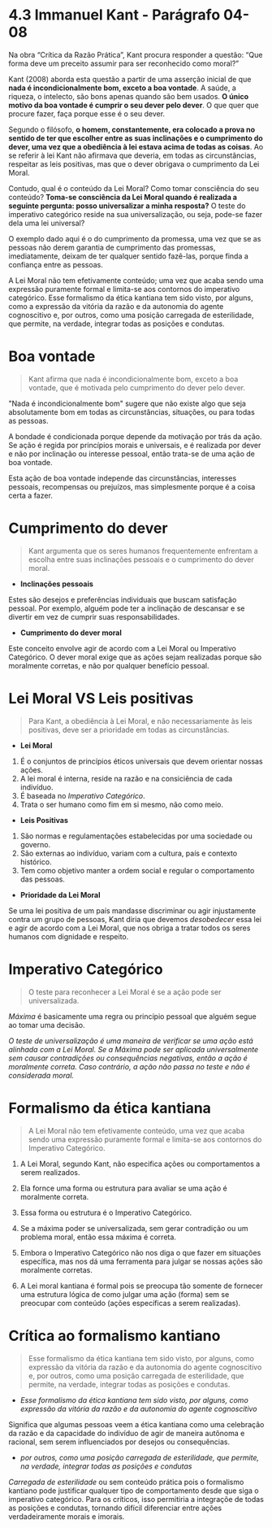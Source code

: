 # 4.3 Immanuel Kant - Parágrafo 04-08

Na obra “Crítica da Razão Prática”, Kant procura responder a questão: “Que forma deve um preceito assumir para ser reconhecido como moral?”

Kant (2008) aborda esta questão a partir de uma asserção inicial de que **nada é incondicionalmente bom, exceto a boa vontade**. A saúde, a riqueza, o intelecto, são bons apenas quando são bem usados. **O único motivo da boa vontade é cumprir o seu dever pelo dever**. O que quer que procure fazer, faça porque esse é o seu dever.

Segundo o filósofo, **o homem, constantemente, era colocado a prova no sentido de ter que escolher entre as suas inclinações e o cumprimento do dever, uma vez que a obediência à lei estava acima de todas as coisas**. Ao se referir à lei Kant não afirmava que deveria, em todas as circunstâncias, respeitar as leis positivas, mas que o dever obrigava o cumprimento da Lei Moral.

Contudo, qual é o conteúdo da Lei Moral? Como tomar consciência do seu conteúdo? **Toma-se consciência da Lei Moral quando é realizada a seguinte pergunta: posso universalizar a minha resposta?** O teste do imperativo categórico reside na sua universalização, ou seja, pode-se fazer dela uma lei universal?

O exemplo dado aqui é o do cumprimento da promessa, uma vez que se as pessoas não derem garantia de cumprimento das promessas, imediatamente, deixam de ter qualquer sentido fazê-las, porque finda a confiança entre as pessoas.

A Lei Moral não tem efetivamente conteúdo; uma vez que acaba sendo uma expressão puramente formal e limita-se aos contornos do imperativo categórico. Esse formalismo da ética kantiana tem sido visto, por alguns, como a expressão da vitória da razão e da autonomia do agente cognoscitivo e, por outros, como uma posição carregada de esterilidade, que permite, na verdade, integrar todas as posições e condutas.

# Boa vontade

> Kant afirma que nada é incondicionalmente bom, exceto a boa vontade, que é motivada pelo cumprimento do dever pelo dever.

"Nada é incondicionalmente bom" sugere que não existe algo que seja absolutamente bom em todas as circunstâncias, situações, ou para todas as pessoas.

A bondade é condicionada porque depende da motivação por trás da ação. Se ação é regida por princípios morais e universais, e é realizada por dever e não por inclinação ou interesse pessoal, então trata-se de uma ação de boa vontade.

Esta ação de boa vontade independe das circunstâncias, interesses pessoais, recompensas ou prejuízos, mas simplesmente porque é a coisa certa a fazer.

# Cumprimento do dever

> Kant argumenta que os seres humanos frequentemente enfrentam a escolha entre suas inclinações pessoais e o cumprimento do dever moral.

- **Inclinações pessoais**

Estes são desejos e preferências individuais que buscam satisfação pessoal. Por exemplo, alguém pode ter a inclinação de descansar e se divertir em vez de cumprir suas responsabilidades.

- **Cumprimento do dever moral**

Este conceito envolve agir de acordo com a Lei Moral ou Imperativo Categórico. O dever moral exige que as ações sejam realizadas porque são moralmente corretas, e não por qualquer benefício pessoal.

# Lei Moral VS Leis positivas

> Para Kant, a obediência à Lei Moral, e não necessariamente às leis positivas, deve ser a prioridade em todas as circunstâncias.

- **Lei Moral**

1. É o conjuntos de princípios éticos universais que devem orientar nossas ações.
2. A lei moral é interna, reside na razão e na consiciência de cada indivíduo.
3. É baseada no *Imperativo Categórico*.
4. Trata o ser humano como fim em si mesmo, não como meio.

- **Leis Positivas**

1. São normas e regulamentações estabelecidas por uma sociedade ou governo.
2. São externas ao indivíduo, variam com a cultura, país e contexto histórico.
3. Tem como objetivo manter a ordem social e regular o comportamento das pessoas.

- **Prioridade da Lei Moral**

Se uma lei positiva de um país mandasse discriminar ou agir injustamente contra um grupo de pessoas, Kant diria que devemos *desobedecer* essa lei e agir de acordo com a Lei Moral, que nos obriga a tratar todos os seres humanos com dignidade e respeito.

# Imperativo Categórico

> O teste para reconhecer a Lei Moral é se a ação pode ser universalizada.

*Máxima* é basicamente uma regra ou princípio pessoal que alguém segue ao tomar uma decisão.

*O teste de universalização é uma maneira de verificar se uma ação está alinhada com a Lei Moral. Se a Máxima pode ser aplicada universalmente sem causar contradições ou consequências negativas, então a ação é moralmente correta. Caso contrário, a ação não passa no teste e não é considerada moral.*

# Formalismo da ética kantiana

> A Lei Moral não tem efetivamente conteúdo, uma vez que acaba sendo uma expressão puramente formal e limita-se aos contornos do Imperativo Categórico.

1. A Lei Moral, segundo Kant, não especifica ações ou comportamentos a serem realizados.
   
2. Ela fornce uma forma ou estrutura para avaliar se uma ação é moralmente correta.
   
3. Essa forma ou estrutura é o Imperativo Categórico.
   
4. Se a máxima poder se universalizada, sem gerar contradição ou um problema moral, então essa máxima é correta.
   
5. Embora o Imperativo Categórico não nos diga o que fazer em situações específica, mas nos dá uma ferramenta para julgar se nossas ações são moralmente corretas.
   
6. A Lei moral kantiana é formal pois se preocupa tão somente de fornecer uma estrutura lógica de como julgar uma ação (forma) sem se preocupar com conteúdo (ações específicas a serem realizadas).

# Crítica ao formalismo kantiano

> Esse formalismo da ética kantiana tem sido visto, por alguns, como expressão da vitória da razão e da autonomia do agente cognoscitivo e, por outros, como uma posição carregada de esterilidade, que permite, na verdade, integrar todas as posições e condutas.

- *Esse formalismo da ética kantiana tem sido visto, por alguns, como expressão da vitória da razão e da autonomia do agente cognoscitivo*
  
Significa que algumas pessoas veem a ética kantiana como uma celebração da razão e da capacidade do indivíduo de agir de maneira autônoma e racional, sem serem influenciados por desejos ou consequências.

- *por outros, como uma posição carregada de esterilidade, que permite, na verdade, integrar todas as posições e condutas*

*Carregada de esterilidade* ou sem conteúdo prática pois o formalismo kantiano pode justificar qualquer tipo de comportamento desde que siga o imperativo categórico. Para os críticos, isso permitiria a integraçõe de todas as posições e condutas, tornando difícil diferenciar entre ações verdadeiramente morais e imorais.